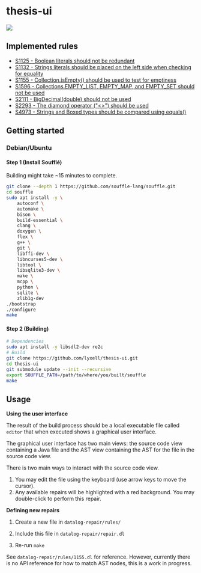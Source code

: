 # thesis-ui

![](https://i.imgur.com/KJDHi5n.gif)

## Implemented rules

* [S1125 - Boolean literals should not be redundant](https://github.com/lyxell/datalog-repair/blob/master/rules/1125.dl)
* [S1132 - Strings literals should be placed on the left side when checking for equality](https://github.com/lyxell/datalog-repair/blob/master/rules/1132.dl)
* [S1155 - Collection.isEmpty() should be used to test for emptiness](https://github.com/lyxell/datalog-repair/blob/master/rules/1155.dl)
* [S1596 - Collections.EMPTY_LIST, EMPTY_MAP, and EMPTY_SET should not be used](https://github.com/lyxell/datalog-repair/blob/master/rules/1596.dl)
* [S2111 - BigDecimal(double) should not be used](https://github.com/lyxell/datalog-repair/blob/master/rules/2111.dl)
* [S2293 - The diamond operator ("<>") should be used](https://github.com/lyxell/datalog-repair/blob/master/rules/2293.dl)
* [S4973 - Strings and Boxed types should be compared using equals()](https://github.com/lyxell/datalog-repair/blob/master/rules/4973.dl)

## Getting started

### Debian/Ubuntu

#### Step 1 (Install Soufflé)

Building might take ~15 minutes to complete.

```bash
git clone --depth 1 https://github.com/souffle-lang/souffle.git
cd souffle
sudo apt install -y \
    autoconf \
    automake \
    bison \
    build-essential \
    clang \
    doxygen \
    flex \
    g++ \
    git \
    libffi-dev \
    libncurses5-dev \
    libtool \
    libsqlite3-dev \
    make \
    mcpp \
    python \
    sqlite \
    zlib1g-dev
./bootstrap
./configure
make
```

#### Step 2 (Building)

```bash
# Dependencies
sudo apt install -y libsdl2-dev re2c
# Build
git clone https://github.com/lyxell/thesis-ui.git
cd thesis-ui
git submodule update --init --recursive
export SOUFFLE_PATH=/path/to/where/you/built/souffle
make
```

## Usage

**Using the user interface**

The result of the build process should be a local executable file
called `editor` that when executed shows a graphical user
interface.

The graphical user interface has two main views: the source code view
containing a Java file and the AST view containing the AST for
the file in the source code view.

There is two main ways to interact with the source code view.

1. You may edit the file using the keyboard (use arrow keys to
   move the cursor).
2. Any available repairs will be highlighted with a red
   background. You may double-click to perform this repair.

**Defining new repairs**

1. Create a new file in `datalog-repair/rules/`

2. Include this file in `datalog-repair/repair.dl`

3. Re-run `make`

See `datalog-repair/rules/1155.dl` for reference. However,
currently there is no API reference for how to match AST nodes,
this is a work in progress.
